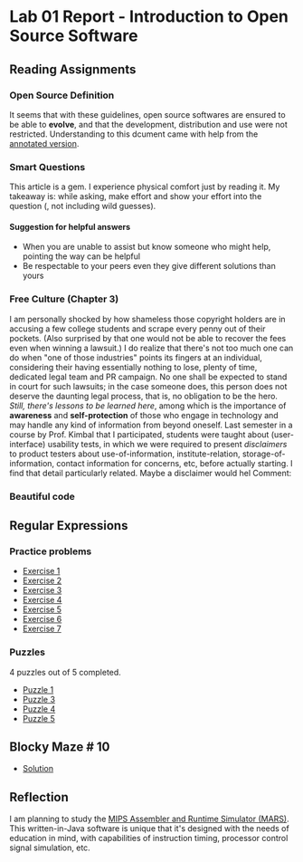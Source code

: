 # Lab 01 Report - Introduction to Open Source Software
## Reading Assignments
### Open Source Definition
It seems that with these guidelines, open source softwares are ensured to be able to **evolve**, and that the development, distribution and use were not restricted.
Understanding to this dcument came with help from the [annotated version](https://opensource.org/osd-annotated).
### Smart Questions
This article is a gem. I experience physical comfort just by reading it. My takeaway is: while asking, make effort and show your effort into the question (, not including wild guesses).
#### Suggestion for helpful answers
 - When you are unable to assist but know someone who might help, pointing the way can be helpful
 - Be respectable to your peers even they give different solutions than yours
### Free Culture (Chapter 3)
I am personally shocked by how shameless those copyright holders are in accusing a few college students and scrape every penny out of their pockets. (Also surprised by that one would not be able to recover the fees even when winning a lawsuit.)
I do realize that there's not too much one can do when "one of those industries" points its fingers at an individual, considering their having essentially nothing to lose, plenty of time, dedicated legal team and PR campaign. No one shall be expected to stand in court for such lawsuits; in the case someone does, this person does not deserve the daunting legal process, that is, no obligation to be the hero.
*Still, there's lessons to be learned here*, among which is the importance of **awareness** and **self-protection** of those who engage in technology and may handle any kind of information from beyond oneself. Last semester in a course by Prof. Kimbal that I participated, students were taught about (user-interface) usability tests, in which we were required to present *disclaimers* to product testers about use-of-information, institute-relation, storage-of-information, contact information for concerns, etc, before actually starting. I find that detail particularly related. Maybe a disclaimer would hel
Comment: 
### Beautiful code

## Regular Expressions
### Practice problems
 - [Exercise 1](15-1.png)
 - [Exercise 2](15-2.png)
 - [Exercise 3](15-3.png)
 - [Exercise 4](15-4.png)
 - [Exercise 5](15-5.png)
 - [Exercise 6](15-6.png)
 - [Exercise 7](15-7.png)
### Puzzles
4 puzzles out of 5 completed.
 - [Puzzle 1](16-1.png)
 - [Puzzle 3](16-3.png)
 - [Puzzle 4](16-4.png)
 - [Puzzle 5](16-5.png)

## Blocky Maze \# 10
 - [Solution](18.png)

## Reflection
I am planning to study the [MIPS Assembler and Runtime Simulator (MARS)](https://github.com/gon1332/mars.git). This written-in-Java software is unique that it's designed with the needs of education in mind, with capabilities of instruction timing, processor control signal simulation, etc.
